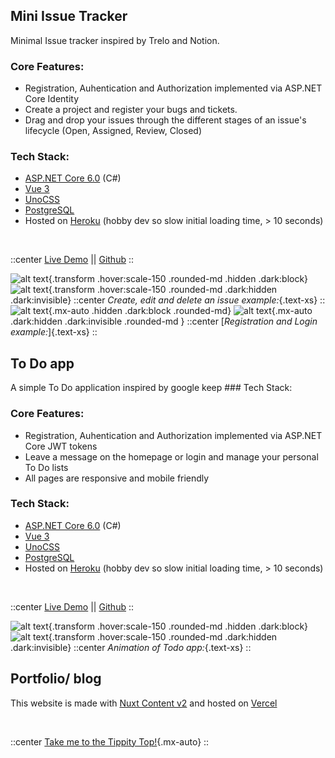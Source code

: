 
## Mini Issue Tracker

Minimal Issue tracker inspired by Trelo and Notion.

 ### Core Features:
 
 - Registration, Auhentication and Authorization implemented via ASP.NET Core Identity
 - Create a project and register your bugs and tickets.
 - Drag and drop your issues through the different stages of an issue's lifecycle (Open, Assigned, Review, Closed)

### Tech Stack:

- [ASP.NET Core 6.0](https://docs.microsoft.com/en-us/aspnet/core/introduction-to-aspnet-core?view=aspnetcore-6.0) (C#) 
- [Vue 3](https://vuejs.org/guide/introduction.html)
- [UnoCSS](https://github.com/unocss/unocss) 
- [PostgreSQL](https://www.postgresql.org/)
- Hosted on [Heroku](https://www.heroku.com/what) (hobby dev so slow initial loading time, > 10 seconds)

<br>

::center
[Live Demo](https://dotnet-vue-issue-tracker.herokuapp.com) || [Github](https://github.com/JDN89/vue-dotnet-issue-tracker)
::


![alt text](/issue-tracker-dark.apng.apng){.transform .hover:scale-150 .rounded-md .hidden .dark:block}
![alt text](/issue-tracker-light.apng){.transform .hover:scale-150 .rounded-md .dark:hidden .dark:invisible}
::center
*Create, edit and delete an issue example:*{.text-xs}
::
![alt text](/login-register.png){.mx-auto .hidden .dark:block .rounded-md}
![alt text](/login-register-light.apng){.mx-auto .dark:hidden .dark:invisible .rounded-md }
::center
[*Registration and Login example:*]{.text-xs}
::

## To Do app 

A simple To Do application inspired by google keep ### Tech Stack:

### Core Features:
 
 - Registration, Auhentication and Authorization implemented via ASP.NET Core JWT tokens
 - Leave a message on the homepage or login and manage your personal To Do lists 
 - All pages are responsive and mobile friendly


### Tech Stack:
- [ASP.NET Core 6.0](https://docs.microsoft.com/en-us/aspnet/core/introduction-to-aspnet-core?view=aspnetcore-6.0) (C#) 
- [Vue 3](https://vuejs.org/guide/introduction.html)
- [UnoCSS](https://github.com/unocss/unocss) 
- [PostgreSQL](https://www.postgresql.org/)
- Hosted on [Heroku](https://www.heroku.com/what) (hobby dev so slow initial loading time, > 10 seconds)

<br>

::center
[Live Demo](https://todo-app-minimal-api.herokuapp.com) || [Github](https://github.com/JDN89/dotnet-vue-todo-app)
::



![alt text](/todo-app-dark.apng){.transform .hover:scale-150 .rounded-md .hidden .dark:block}
![alt text](/todo-app-light.apng){.transform .hover:scale-150 .rounded-md .dark:hidden .dark:invisible}
::center
*Animation of Todo app:*{.text-xs}
::
## Portfolio/ blog

This website is made with [Nuxt Content v2](https://content.nuxtjs.org/blog/announcing-v2/) and hosted on [Vercel](https://vercel.com/dashboard)

<br>

::center
[Take me to the Tippity Top!](/projects){.mx-auto}
::
